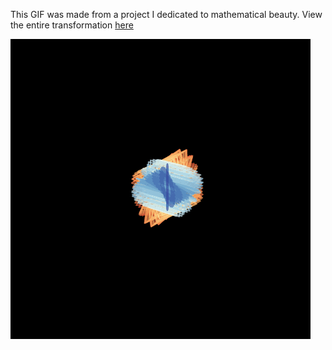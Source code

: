 This GIF was made from a project I dedicated to mathematical beauty. View the entire transformation [here](https://youtu.be/TeCymRuSaKE)

![Hopf Fibration](./hopf_fibration.gif)

